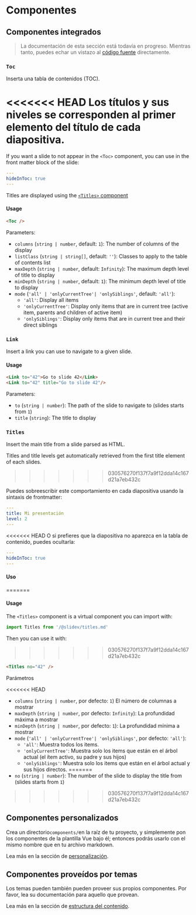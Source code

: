 # Componentes

## Componentes integrados

> La documentación de esta sección está todavía en progreso. Mientras tanto, puedes echar un vistazo al [código fuente](https://github.com/slidevjs/slidev/blob/main/packages/client/builtin) directamente.

### `Toc`

Inserta una tabla de contenidos (TOC).

<<<<<<< HEAD
Los títulos y sus niveles se corresponden al primer elemento del título de cada diapositiva.
=======
If you want a slide to not appear in the `<Toc>` component, you can use in the front matter block of the slide:
```yml
---
hideInToc: true
---
```

Titles are displayed using the [`<Titles>` component](#titles)

#### Usage

~~~md
<Toc />
~~~

Parameters:

* `columns` (`string | number`, default: `1`): The number of columns of the display
* `listClass` (`string | string[]`, default: `''`): Classes to apply to the table of contents list
* `maxDepth` (`string | number`, default: `Infinity`): The maximum depth level of title to display
* `minDepth` (`string | number`, default: `1`): The minimum depth level of title to display
* `mode` (`'all' | 'onlyCurrentTree'| 'onlySiblings'`, default: `'all'`):
  * `'all'`: Display all items
  * `'onlyCurrentTree'`: Display only items that are in current tree (active item, parents and children of active item)
  * `'onlySiblings'`: Display only items that are in current tree and their direct siblings

### `Link`

Insert a link you can use to navigate to a given slide.

#### Usage

~~~md
<Link to="42">Go to slide 42</Link>
<Link to="42" title="Go to slide 42"/>
~~~

Parameters:

* `to` (`string | number`): The path of the slide to navigate to (slides starts from `1`)
* `title` (`string`): The title to display

### `Titles`

Insert the main title from a slide parsed as HTML.

Titles and title levels get automatically retrieved from the first title element of each slides.
>>>>>>> 030576270f137f7a9f12dda14c167d21a7eb432c

Puedes sobreescribir este comportamiento en cada diapositiva usando la sintaxis de frontmatter:
```yml
---
title: Mi presentación
level: 2
---
```
<<<<<<< HEAD
O si prefieres que la diapositiva no aparezca en la tabla de contenido, puedes ocultarla:
```yml
---
hideInToc: true
---
```

#### Uso
=======

#### Usage

The `<Titles>` component is a virtual component you can import with:
```js
import Titles from '/@slidev/titles.md'
```

Then you can use it with:
>>>>>>> 030576270f137f7a9f12dda14c167d21a7eb432c
~~~md
<Titles no="42" />
~~~

Parámetros

<<<<<<< HEAD
* `columns` (`string | number`, por defecto: `1`) El número de columnas a mostrar
* `maxDepth` (`string | number`, por defecto: `Infinity`): La profundidad máxima a mostrar
* `minDepth` (`string | number`, por defecto: `1`): La profundidad mínima a mostrar
* `mode` (`'all' | 'onlyCurrentTree'| 'onlySiblings'`, por defecto: `'all'`):
  * `'all'`: Muestra todos los items.
  * `'onlyCurrentTree'`: Muestra solo los items que están en el árbol actual (el ítem activo, su padre y sus hijos)
  * `'onlySiblings'`: Muestra solo los items que están en el árbol actual y sus hijos directos.
=======
* `no` (`string | number`): The number of the slide to display the title from (slides starts from `1`)
>>>>>>> 030576270f137f7a9f12dda14c167d21a7eb432c

## Componentes personalizados

Crea un directorio`components/`en la raíz de tu proyecto, y simplemente pon los componentes de la plantilla Vue bajo él; entonces podrás usarlo con el mismo nombre que en tu archivo markdown.

Lea más en la sección de [personalización](/custom/directory-structure#components).

## Componentes proveídos por temas


Los temas pueden también pueden proveer sus propios componentes. Por favor, lea su documentación para aquello que provean. 


Lea más en la sección de [estructura del contenido](/custom/directory-structure).
